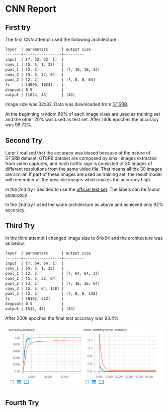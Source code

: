 CNN Report
==============

## First try

The first CNN attempt used the following architecture.

```
layer  | parameters      | output size
-------+-----------------+---------
input  | [?, 32, 32, 1]  |
conv_1 | [5, 5, 1, 32]   |
pool_1 | [2, 2]          | [?, 16, 16, 32]
conv_2 | [5, 5, 32, 64]  |
pool_2 | [2, 2]          | [?, 8, 8, 64]
fc     | [4096, 1024]    | 
dropout| 0.5             |
output | [1024, 43]      | [43]
```

Image size was 32x32.
Data was downloaded from [GTSRB](http://benchmark.ini.rub.de/Dataset/GTSRB_Final_Training_Images.zip).

At the beginning random 80% of each image class are used as training set and the other 20% was used as test set. After 140k epoches the accuracy was 98.72%.

## Second Try

Later I realized that the accuracy was biased because of the nature of GTSRB dataset. GTSRB dataset are composed by small images extracted from video captures, and each traffic sign is consisted of 30 images of different resolutions from the same video file. That means all the 30 images are similar. If part of these images are used as training set, the result model will remember all the possible images which makes the accuracy high.

In the 2nd try I decided to use the [official test set](http://benchmark.ini.rub.de/Dataset/GTSRB_Final_Test_Images.zip). The labels can be found [separately](http://benchmark.ini.rub.de/Dataset/GTSRB_Final_Test_GT.zip).

In the 2nd try I used the same architecture as above and achieved only 92% accuracy.

## Third Try

In the third attempt I changed image size to 64x64 and the architecture was as below.

```
layer  | parameters      | output size
-------+-----------------+---------
input  | [?, 64, 64, 1]  |
conv_1 | [5, 5, 1, 32]   |
pool_1 | [2, 2]          | [?, 64, 64, 32]
conv_2 | [5, 5, 32, 64]  |
pool_2 | [2, 2]          | [?, 16, 16, 64]
conv_3 | [5, 5, 64, 128] |
pool_3 | [2, 2]          | [?, 8, 8, 128]
fc     | [8192, 512]     | 
dropout| 0.5             |
output | [512, 43]       | [43]
```

After 200k epoches the final test accuracy was 93.4%.

![Test Accuracy and Loss](cnn-report-1.png)


## Fourth Try